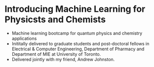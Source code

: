 # Introducing Machine Learning for Physicsts and Chemists

* Machine learning bootcamp for quantum physics and chemistry applications
* Inititally delivered to graduate students and post-doctoral fellows in Electrical & Computer Engineering, Department of Pharmacy and Department of MIE at University of Toronto.
* Delivered jointly with my friend, Andrew Johnston. 
